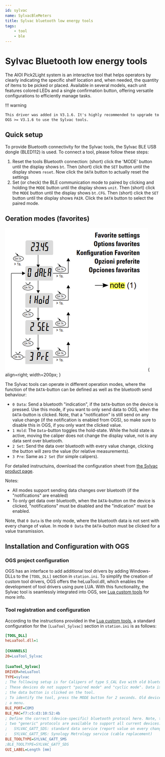 ```yaml
---
id: sylvac
name: SylvacBleMeters
title: Sylvac bluetooth low energy tools
tags:
    - tool
    - ble
---
```


# Sylvac Bluetooth low energy tools

The AIOI Pick2Light system is an interactive tool that helps operators by clearly indicating the specific shelf location and, when needed, the quantity of items to be picked or placed. Available in several models, each unit features colored LEDs and a single confirmation button, offering versatile configurations to efficiently manage tasks. <!--links? to aioi H/W setup-->

!!! warning

    This driver was added in V3.1.6. It's highly recommended to upgrade to OGS >= V3.1.6 to use the Sylvac tools.  


## Quick setup

To provide Bluetooth connectivity for the Sylvac tools, the Sylvac BLE USB dongle (BLED112) is used. To connect a tool, please follow these steps:

1. Reset the tools Bluetooth connection: (short) click the 'MODE' button until the display shows `bt`. Then (short) click the `SET` button until the display shows `reset`. Now click the `DATA` button to actually reset the settings
2. Set (or check) the BLE communication mode to paired by clicking and holding the `MODE` button until the display shows `unit`. Then (short) click the `MODE` button until the display shows `bt.CFG`. Then (short) click the `SET` button until the display shows `PAIR`. Click the `DATA` button to select the paired mode.


## Oeration modes (favorites)

![alt text](resources/sylvac-favorites.png){ align=right; width=200px; }

The Sylvac tools can operate in different operation modes, where the function of the `DATA`-button can be defined as well as the bluetooth send behaviour:

- `0 Data`: Send a bluetooth "indication", if the `DATA`-button on the device is pressed. Use this mode, if you want to only send data to OGS, when the `DATA`-button is clicked. Note, that a "notification" is still send on any value change (if the notification is enabled from OGS), so make sure to disable this in OGS, if you only want the clicked value.
- `1 Hold`: The `Data`-button toggles the hold-state. While the hold state is active, moving the caliper does not change the display value, not is any data sent over bluetooth. 
- `2 Set`: Send the data over bluetooth with every value change, clicking the button will zero the value (for relative measurements).
- `3 Pre`: Same as `2 Set` (for simple calipers).

For detailed instructuins, download the configuration sheet from [the Sylvac product page](https://www.sylvac.ch/wp-content/uploads/2024/01/MAN_S_Cal_EVO_SYL_EFDIS_681.295.04_WEB.pdf).

Notes:
- All modes support sending data changes over bluetooth (if the "notifications" are enabled)
- To only get data over bluetooth, when the `DATA`-button on the device is clicked, "notifications" must be disabled and the "indication" must be enabled.

Note, that `0 Data` is the only mode, where the bluetooth data is not sent with every change of value. In mode `0 Data` the `DATA`-button must be clicked for a value transmission.  

## Installation and Configuration with OGS

### OGS project configuration

OGS has an interface to add additional tool drivers by adding Windows-DLLs to the `[TOOL_DLL]` section in `station.ini`. To simplify the creation of custom tool drivers, OGS offers the heLuaTool.dll, which enables the development of tool drivers using pure LUA. With this functionality, the Sylvac tool is seamlessly integrated into OGS, see [Lua custom tools](../../v3/lua/customtools.md) for more info.

### Tool registration and configuration

According to the instructions provided in the [Lua custom tools](../../v3/lua/customtools.md), a standard configuration for the `[LuaTool_Sylvac]` section in `station.ini` is as follows:

``` ini
[TOOL_DLL]
heLuaTool.dll=1 

[CHANNELS]
20=LuaTool_Sylvac 

[LuaTool_Sylvac]
DRIVER=heLuaTool
TYPE=sylvac
; The following setup is for Calipers of type S_CAL Evo with old bluetooth module.
; These devices do not support "paired mode" and "cyclic mode". Data is read whenever
; the data button is clicked on the tool.
; To identify the tool, press the MODE button for 2 seconds. Old devices will not enter
; a menu.
BLE_PORT=COM3
BLE_MAC=f7:c5:d3:10:52:4b
; Define the correct (device-specific) bluetooth protocol here. Note, that
; two "generic" protocols are available to support all current devices:
;   SYLVAC_GATT_SDS: standard data service (report value on every change)
;   SYLVAC_GATT_SMS: Synology Metrology service (cable replacement)
BLE_TOOLTYPE=SYLVAC_GATT_SMS
;BLE_TOOLTYPE=SYLVAC_GATT_SDS
GUI_LABEL=Length [mm]
```
<!--
The typical parameters are:

- `DRIVER`: The name of the windows dll that implements tool drivers.
- `TYPE`: The name of the tool driver specified in your custom LUA tool driver.
- `IPADDR`: Specify the IP address used for communication with the controller. 
- `IPPORT`: Specify the port number used for communication with the controller (the default port number is 5003).



``` ini
[LuaTool_SYLVAC]
;DRIVER=heLuaTool
; NOTE: for custom LUA too000000000lsMSN0000ls implemented through "heLuaTool", the LUA script
;       file used to provide the implementation of the tool interface is 
;       identified through the "TYPE" set here.
; To use the TYPE=BLE_SYLVAC, you should also add "lua_tool_ble_sylvac" in config.lua
;TYPE=BLE_SYLVAC
;BLE_PORT=COM3
;BLE_MAC=c1:04:68:b0:14:a4
; NOTE: If BLE_CYCLIC_READ is nonzero, then the given handle is read cyclically.
;       Note also, that the GUI then switches to "manual input", i.e. the cyclic
;       data read is displayed in the panel and the user must acknowledge the value
;       to continue to the next step.
;BLE_TOOLTYPE=SYL250_OLD_BUTTON
;BLE_CYCLIC_READ=0
; If cyclic read is active (therefor the GUI is shown), you can set a measure label here:
;GUI_LABEL=Measure [mm]
; NOTE: for "new" Sylvac calipers, devices in "paired" mode required "encrypted" communication
;BLE_ENCRYPT=0
; 0 = public, 1 = (default) random
;BLE_MAC_TYPE=1

; The following setup is for Calipers of type S_CAL Evo with old bluetooth module.
; These devices do not support "paired mode" and "cyclic mode". Data is read whenever
; the data button is clicked on the tool.
; To identify the tool, press the MODE button for 2 seconds. Old devices will not enter
; a menu.
DRIVER=heLuaTool
TYPE=BLE_SYLVAC
BLE_PORT=COM5
BLE_MAC=c1:04:68:b0:14:a4
; Define the correct tooltype here:
BLE_TOOLTYPE=SYL250_OLD_BUTTON
BLE_CYCLIC_READ=0
GUI_LABEL=Length [mm]
BLE_ENCRYPT=0
``` 
-->
